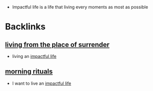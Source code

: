 - Impactful life is a life that living every moments as most as possible

# Backlinks
## [living from the place of surrender](<living from the place of surrender.md>)
- living an [impactful life](<impactful life.md>)

## [morning rituals](<morning rituals.md>)
- I want to live an [impactful life](<impactful life.md>)

